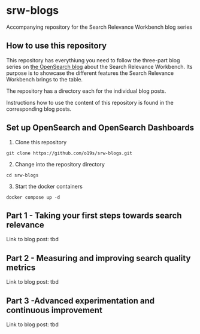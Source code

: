 # srw-blogs
Accompanying repository for the Search Relevance Workbench blog series

## How to use this repository

This repository has everythiung you need to follow the three-part blog series on [the OpenSearch blog](https://opensearch.org/blog/) about the Search Relevance Workbench. Its purpose is to showcase the different features the Search Relevance Workbench brings to the table.

The repository has a directory each for the individual blog posts.

Instructions how to use the content of this repository is found in the corresponding blog posts.

## Set up OpenSearch and OpenSearch Dashboards

1. Clone this repository

```
git clone https://github.com/o19s/srw-blogs.git
```

2. Change into the repository directory

```
cd srw-blogs
```

3. Start the docker containers

```
docker compose up -d
```

## Part 1 - Taking your first steps towards search relevance

Link to blog post: tbd

## Part 2 - Measuring and improving search quality metrics

Link to blog post: tbd

## Part 3 -Advanced experimentation and continuous improvement

Link to blog post: tbd
